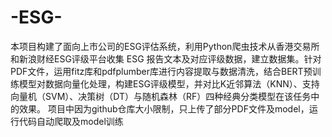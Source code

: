 # -ESG-
本项目构建了面向上市公司的ESG评估系统，利用Python爬虫技术从香港交易所和新浪财经ESG评级平台收集 ESG 报告文本及对应评级数据，建立数据集。针对PDF文件，运用fitz库和pdfplumber库进行内容提取与数据清洗，结合BERT预训练模型对数据向量化处理，构建ESG评级模型，并对比K近邻算法（KNN）、支持 向量机（SVM）、决策树（DT）与随机森林（RF）四种经典分类模型在该任务中的效果。
项目中因为github仓库大小限制，只上传了部分PDF文件及model，运行代码自动爬取及model训练
